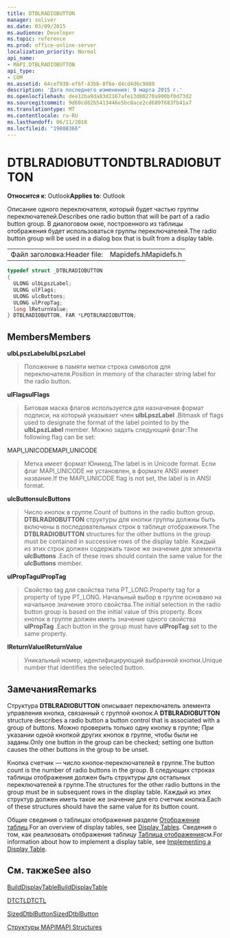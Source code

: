 ```yaml
---
title: DTBLRADIOBUTTON
manager: soliver
ms.date: 03/09/2015
ms.audience: Developer
ms.topic: reference
ms.prod: office-online-server
localization_priority: Normal
api_name:
- MAPI.DTBLRADIOBUTTON
api_type:
- COM
ms.assetid: 64cef938-ef6f-43bb-8f6e-d4cd4d6c9888
description: 'Дата последнего изменения: 9 марта 2015 г.'
ms.openlocfilehash: dee12ba9da83d2167afe13d00270a900bf0d73d2
ms.sourcegitcommit: 9d60cd82b5413446e5bc8ace2cd689f683fb41a7
ms.translationtype: MT
ms.contentlocale: ru-RU
ms.lasthandoff: 06/11/2018
ms.locfileid: "19808366"
---
```

# <a name="dtblradiobutton"></a><span data-ttu-id="0aa1e-103">DTBLRADIOBUTTON</span><span class="sxs-lookup"><span data-stu-id="0aa1e-103">DTBLRADIOBUTTON</span></span>

  
  
<span data-ttu-id="0aa1e-104">**Относится к**: Outlook</span><span class="sxs-lookup"><span data-stu-id="0aa1e-104">**Applies to**: Outlook</span></span> 
  
<span data-ttu-id="0aa1e-105">Описание одного переключателя, который будет частью группы переключателей.</span><span class="sxs-lookup"><span data-stu-id="0aa1e-105">Describes one radio button that will be part of a radio button group.</span></span> <span data-ttu-id="0aa1e-106">В диалоговом окне, построенного из таблицы отображения будет использоваться группы переключателей.</span><span class="sxs-lookup"><span data-stu-id="0aa1e-106">The radio button group will be used in a dialog box that is built from a display table.</span></span>
  
|||
|:-----|:-----|
|<span data-ttu-id="0aa1e-107">Файл заголовка:</span><span class="sxs-lookup"><span data-stu-id="0aa1e-107">Header file:</span></span>  <br/> |<span data-ttu-id="0aa1e-108">Mapidefs.h</span><span class="sxs-lookup"><span data-stu-id="0aa1e-108">Mapidefs.h</span></span>  <br/> |
   
```cpp
typedef struct _DTBLRADIOBUTTON
{
  ULONG ulbLpszLabel;
  ULONG ulFlags;
  ULONG ulcButtons;
  ULONG ulPropTag;
  long lReturnValue;
} DTBLRADIOBUTTON, FAR *LPDTBLRADIOBUTTON;

```

## <a name="members"></a><span data-ttu-id="0aa1e-109">Members</span><span class="sxs-lookup"><span data-stu-id="0aa1e-109">Members</span></span>

 <span data-ttu-id="0aa1e-110">**ulbLpszLabel**</span><span class="sxs-lookup"><span data-stu-id="0aa1e-110">**ulbLpszLabel**</span></span>
  
> <span data-ttu-id="0aa1e-111">Положение в памяти метки строка символов для переключателя.</span><span class="sxs-lookup"><span data-stu-id="0aa1e-111">Position in memory of the character string label for the radio button.</span></span>
    
 <span data-ttu-id="0aa1e-112">**ulFlags**</span><span class="sxs-lookup"><span data-stu-id="0aa1e-112">**ulFlags**</span></span>
  
> <span data-ttu-id="0aa1e-113">Битовая маска флагов используется для назначения формат подписи, на который указывает член **ulbLpszLabel** .</span><span class="sxs-lookup"><span data-stu-id="0aa1e-113">Bitmask of flags used to designate the format of the label pointed to by the **ulbLpszLabel** member.</span></span> <span data-ttu-id="0aa1e-114">Можно задать следующий флаг:</span><span class="sxs-lookup"><span data-stu-id="0aa1e-114">The following flag can be set:</span></span> 
    
<span data-ttu-id="0aa1e-115">MAPI_UNICODE</span><span class="sxs-lookup"><span data-stu-id="0aa1e-115">MAPI_UNICODE</span></span> 
  
> <span data-ttu-id="0aa1e-116">Метка имеет формат Юникод.</span><span class="sxs-lookup"><span data-stu-id="0aa1e-116">The label is in Unicode format.</span></span> <span data-ttu-id="0aa1e-117">Если флаг MAPI_UNICODE не установлен, в формате ANSI имеет название.</span><span class="sxs-lookup"><span data-stu-id="0aa1e-117">If the MAPI_UNICODE flag is not set, the label is in ANSI format.</span></span>
    
 <span data-ttu-id="0aa1e-118">**ulcButtons**</span><span class="sxs-lookup"><span data-stu-id="0aa1e-118">**ulcButtons**</span></span>
  
> <span data-ttu-id="0aa1e-119">Число кнопок в группе.</span><span class="sxs-lookup"><span data-stu-id="0aa1e-119">Count of buttons in the radio button group.</span></span> <span data-ttu-id="0aa1e-120">**DTBLRADIOBUTTON** структуры для кнопки группы должны быть включены в последовательных строк в таблице отображения.</span><span class="sxs-lookup"><span data-stu-id="0aa1e-120">The **DTBLRADIOBUTTON** structures for the other buttons in the group must be contained in successive rows of the display table.</span></span> <span data-ttu-id="0aa1e-121">Каждый из этих строк должен содержать такое же значение для элемента **ulcButtons** .</span><span class="sxs-lookup"><span data-stu-id="0aa1e-121">Each of these rows should contain the same value for the **ulcButtons** member.</span></span> 
    
 <span data-ttu-id="0aa1e-122">**ulPropTag**</span><span class="sxs-lookup"><span data-stu-id="0aa1e-122">**ulPropTag**</span></span>
  
> <span data-ttu-id="0aa1e-123">Свойство tag для свойства типа PT_LONG.</span><span class="sxs-lookup"><span data-stu-id="0aa1e-123">Property tag for a property of type PT_LONG.</span></span> <span data-ttu-id="0aa1e-124">Начальный выбор в группе основано на начальное значение этого свойства.</span><span class="sxs-lookup"><span data-stu-id="0aa1e-124">The initial selection in the radio button group is based on the initial value of this property.</span></span> <span data-ttu-id="0aa1e-125">Всех кнопок в группе должен иметь значение одного свойства **ulPropTag** .</span><span class="sxs-lookup"><span data-stu-id="0aa1e-125">Each button in the group must have **ulPropTag** set to the same property.</span></span> 
    
 <span data-ttu-id="0aa1e-126">**lReturnValue**</span><span class="sxs-lookup"><span data-stu-id="0aa1e-126">**lReturnValue**</span></span>
  
> <span data-ttu-id="0aa1e-127">Уникальный номер, идентифицирующий выбранной кнопки.</span><span class="sxs-lookup"><span data-stu-id="0aa1e-127">Unique number that identifies the selected button.</span></span>
    
## <a name="remarks"></a><span data-ttu-id="0aa1e-128">Замечания</span><span class="sxs-lookup"><span data-stu-id="0aa1e-128">Remarks</span></span>

<span data-ttu-id="0aa1e-129">Структура **DTBLRADIOBUTTON** описывает переключатель элемента управления кнопка, связанный с группой кнопок.</span><span class="sxs-lookup"><span data-stu-id="0aa1e-129">A **DTBLRADIOBUTTON** structure describes a radio button a button control that is associated with a group of buttons.</span></span> <span data-ttu-id="0aa1e-130">Можно проверить только одну кнопку в группе; При указании одной кнопкой других кнопок в группе, чтобы были не заданы.</span><span class="sxs-lookup"><span data-stu-id="0aa1e-130">Only one button in the group can be checked; setting one button causes the other buttons in the group to be unset.</span></span> 
  
<span data-ttu-id="0aa1e-131">Кнопка счетчик — число кнопок-переключателей в группе.</span><span class="sxs-lookup"><span data-stu-id="0aa1e-131">The button count is the number of radio buttons in the group.</span></span> <span data-ttu-id="0aa1e-132">В следующих строках таблицы отображения должен быть структуры для остальных переключателей в группе.</span><span class="sxs-lookup"><span data-stu-id="0aa1e-132">The structures for the other radio buttons in the group must be in subsequent rows in the display table.</span></span> <span data-ttu-id="0aa1e-133">Каждый из этих структур должен иметь такое же значение для его счетчик кнопка.</span><span class="sxs-lookup"><span data-stu-id="0aa1e-133">Each of these structures should have the same value for its button count.</span></span>
  
<span data-ttu-id="0aa1e-134">Общие сведения о таблицах отображения разделе [Отображение таблиц](display-tables.md).</span><span class="sxs-lookup"><span data-stu-id="0aa1e-134">For an overview of display tables, see [Display Tables](display-tables.md).</span></span> <span data-ttu-id="0aa1e-135">Сведения о том, как реализовать отображения таблицу [Таблица отображения](display-table-implementation.md)см.</span><span class="sxs-lookup"><span data-stu-id="0aa1e-135">For information about how to implement a display table, see [Implementing a Display Table](display-table-implementation.md).</span></span>
  
## <a name="see-also"></a><span data-ttu-id="0aa1e-136">См. также</span><span class="sxs-lookup"><span data-stu-id="0aa1e-136">See also</span></span>



[<span data-ttu-id="0aa1e-137">BuildDisplayTable</span><span class="sxs-lookup"><span data-stu-id="0aa1e-137">BuildDisplayTable</span></span>](builddisplaytable.md)
  
[<span data-ttu-id="0aa1e-138">DTCTL</span><span class="sxs-lookup"><span data-stu-id="0aa1e-138">DTCTL</span></span>](dtctl.md)
  
[<span data-ttu-id="0aa1e-139">SizedDtblButton</span><span class="sxs-lookup"><span data-stu-id="0aa1e-139">SizedDtblButton</span></span>](sizeddtblbutton.md)


[<span data-ttu-id="0aa1e-140">Структуры MAPI</span><span class="sxs-lookup"><span data-stu-id="0aa1e-140">MAPI Structures</span></span>](mapi-structures.md)

